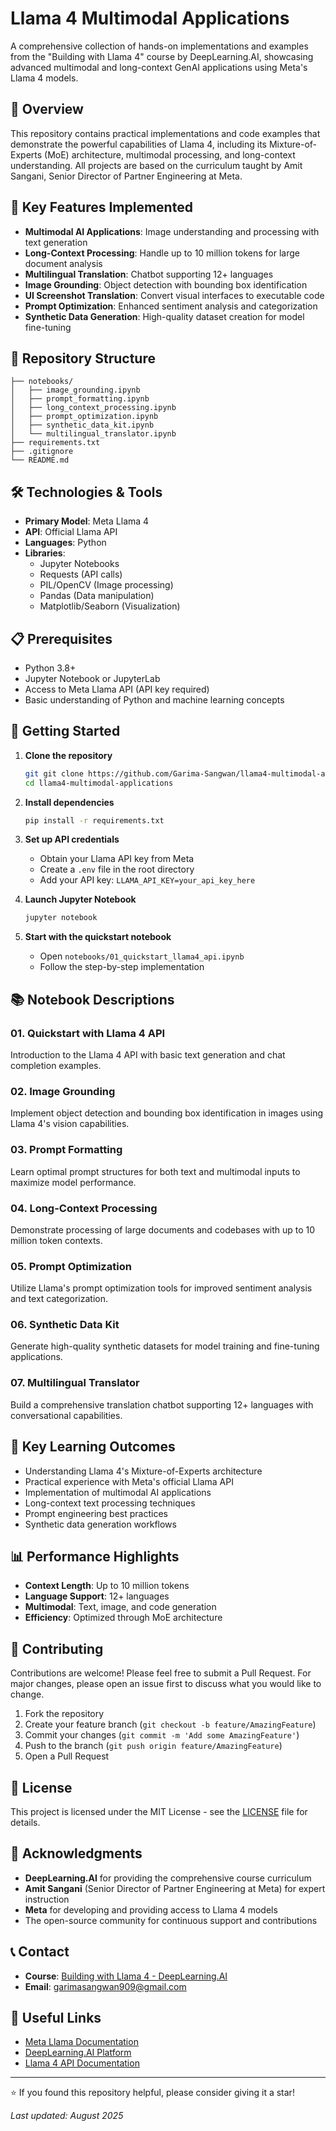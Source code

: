 # Llama 4 Multimodal Applications

A comprehensive collection of hands-on implementations and examples from the "Building with Llama 4" course by DeepLearning.AI, showcasing advanced multimodal and long-context GenAI applications using Meta's Llama 4 models.

## 🚀 Overview

This repository contains practical implementations and code examples that demonstrate the powerful capabilities of Llama 4, including its Mixture-of-Experts (MoE) architecture, multimodal processing, and long-context understanding. All projects are based on the curriculum taught by Amit Sangani, Senior Director of Partner Engineering at Meta.

## 🧠 Key Features Implemented

- **Multimodal AI Applications**: Image understanding and processing with text generation
- **Long-Context Processing**: Handle up to 10 million tokens for large document analysis
- **Multilingual Translation**: Chatbot supporting 12+ languages
- **Image Grounding**: Object detection with bounding box identification
- **UI Screenshot Translation**: Convert visual interfaces to executable code
- **Prompt Optimization**: Enhanced sentiment analysis and categorization
- **Synthetic Data Generation**: High-quality dataset creation for model fine-tuning

## 📁 Repository Structure

```
├── notebooks/
│   ├── image_grounding.ipynb
│   ├── prompt_formatting.ipynb
│   ├── long_context_processing.ipynb
│   ├── prompt_optimization.ipynb
│   ├── synthetic_data_kit.ipynb
│   └── multilingual_translator.ipynb
├── requirements.txt
├── .gitignore
└── README.md
```

## 🛠️ Technologies & Tools

- **Primary Model**: Meta Llama 4
- **API**: Official Llama API
- **Languages**: Python
- **Libraries**: 
  - Jupyter Notebooks
  - Requests (API calls)
  - PIL/OpenCV (Image processing)
  - Pandas (Data manipulation)
  - Matplotlib/Seaborn (Visualization)

## 📋 Prerequisites

- Python 3.8+
- Jupyter Notebook or JupyterLab
- Access to Meta Llama API (API key required)
- Basic understanding of Python and machine learning concepts

## 🚀 Getting Started

1. **Clone the repository**
   ```bash
   git git clone https://github.com/Garima-Sangwan/llama4-multimodal-applications.git
   cd llama4-multimodal-applications
   ```

2. **Install dependencies**
   ```bash
   pip install -r requirements.txt
   ```

3. **Set up API credentials**
   - Obtain your Llama API key from Meta
   - Create a `.env` file in the root directory
   - Add your API key: `LLAMA_API_KEY=your_api_key_here`

4. **Launch Jupyter Notebook**
   ```bash
   jupyter notebook
   ```

5. **Start with the quickstart notebook**
   - Open `notebooks/01_quickstart_llama4_api.ipynb`
   - Follow the step-by-step implementation

## 📚 Notebook Descriptions

### 01. Quickstart with Llama 4 API
Introduction to the Llama 4 API with basic text generation and chat completion examples.

### 02. Image Grounding
Implement object detection and bounding box identification in images using Llama 4's vision capabilities.

### 03. Prompt Formatting
Learn optimal prompt structures for both text and multimodal inputs to maximize model performance.

### 04. Long-Context Processing
Demonstrate processing of large documents and codebases with up to 10 million token contexts.

### 05. Prompt Optimization
Utilize Llama's prompt optimization tools for improved sentiment analysis and text categorization.

### 06. Synthetic Data Kit
Generate high-quality synthetic datasets for model training and fine-tuning applications.

### 07. Multilingual Translator
Build a comprehensive translation chatbot supporting 12+ languages with conversational capabilities.

## 🎯 Key Learning Outcomes

- Understanding Llama 4's Mixture-of-Experts architecture
- Practical experience with Meta's official Llama API
- Implementation of multimodal AI applications
- Long-context text processing techniques
- Prompt engineering best practices
- Synthetic data generation workflows

## 📊 Performance Highlights

- **Context Length**: Up to 10 million tokens
- **Language Support**: 12+ languages
- **Multimodal**: Text, image, and code generation
- **Efficiency**: Optimized through MoE architecture

## 🤝 Contributing

Contributions are welcome! Please feel free to submit a Pull Request. For major changes, please open an issue first to discuss what you would like to change.

1. Fork the repository
2. Create your feature branch (`git checkout -b feature/AmazingFeature`)
3. Commit your changes (`git commit -m 'Add some AmazingFeature'`)
4. Push to the branch (`git push origin feature/AmazingFeature`)
5. Open a Pull Request

## 📄 License

This project is licensed under the MIT License - see the [LICENSE](LICENSE) file for details.

## 🙏 Acknowledgments

- **DeepLearning.AI** for providing the comprehensive course curriculum
- **Amit Sangani** (Senior Director of Partner Engineering at Meta) for expert instruction
- **Meta** for developing and providing access to Llama 4 models
- The open-source community for continuous support and contributions

## 📞 Contact

- **Course**: [Building with Llama 4 - DeepLearning.AI](https://www.deeplearning.ai/)
- **Email**: garimasangwan909@gmail.com

## 🔗 Useful Links

- [Meta Llama Documentation](https://llama.meta.com/)
- [DeepLearning.AI Platform](https://www.deeplearning.ai/)
- [Llama 4 API Documentation](https://developers.meta.com/docs/llama/)

---

⭐ If you found this repository helpful, please consider giving it a star!

*Last updated: August 2025*
